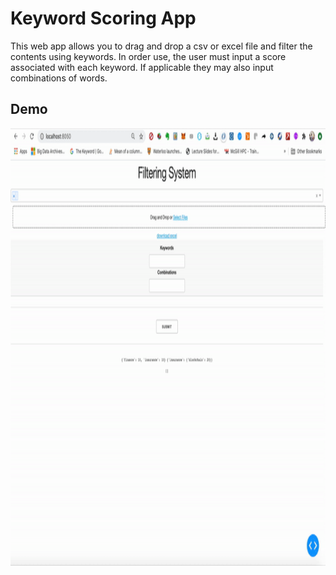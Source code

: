 # Keyword Scoring App
This web app allows you to drag and drop a csv or excel file and filter the contents using keywords. In order use, the user must input a score associated with each keyword. If applicable they may also input combinations of words. 

## Demo
<img src="demo.gif" width="1000" height="700"/>

